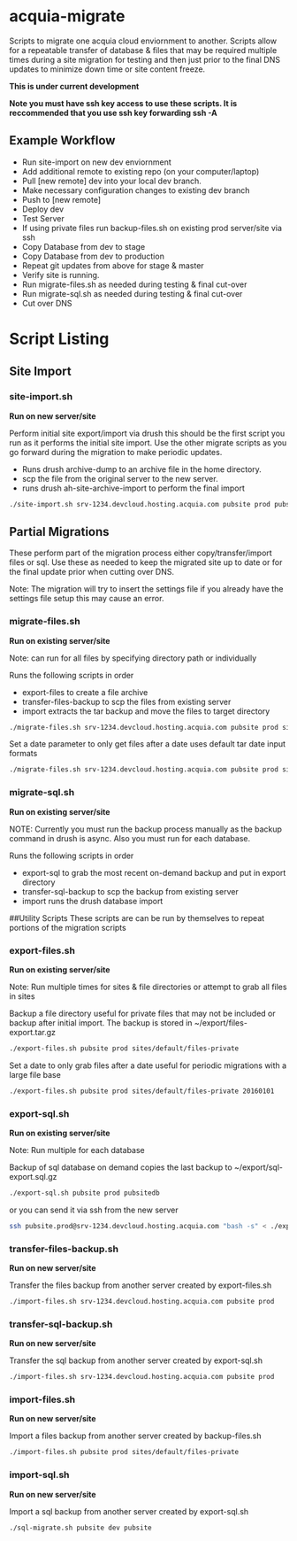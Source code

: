 # acquia-migrate
Scripts to migrate one acquia cloud enviornment to another. Scripts allow for a repeatable transfer of database & files that may be required multiple times during a site migration for testing and then just prior to the final DNS updates to minimize down time or site content freeze.

**This is under current development**

**Note you must have ssh key access to use these scripts. It is reccommended that you use ssh key forwarding ssh -A**

## Example Workflow
- Run site-import on new dev enviornment
- Add additional remote to existing repo (on your computer/laptop)
- Pull [new remote] dev into your local dev branch.
- Make necessary configuration changes to existing dev branch
- Push to [new remote]
- Deploy dev
- Test Server
- If using private files run backup-files.sh on existing prod server/site via ssh
- Copy Database from dev to stage
- Copy Database from dev to production
- Repeat git updates from above for stage & master
- Verify site is running.
- Run migrate-files.sh as needed during testing & final cut-over
- Run migrate-sql.sh as needed during testing & final cut-over
- Cut over DNS

# Script Listing

## Site Import

### site-import.sh
**Run on new server/site**

Perform initial site export/import via drush this should be the first script you run as it performs the initial site
import. Use the other migrate scripts as you go forward during the migration to make periodic updates.

* Runs drush archive-dump to an archive file in the home directory.
* scp the file from the original server to the new server.
* runs drush ah-site-archive-import to perform the final import

```bash
./site-import.sh srv-1234.devcloud.hosting.acquia.com pubsite prod pubsite prod
```

## Partial Migrations
These perform part of the migration process either copy/transfer/import files or sql. Use these as needed to 
keep the migrated site up to date or for the final update prior when cutting over DNS.

Note: The migration will try to insert the settings file if you already have the settings file setup this may cause an error.

### migrate-files.sh
**Run on existing server/site**

Note: can run for all files by specifying directory path or individually 

Runs the following scripts in order
- export-files to create a file archive
- transfer-files-backup to scp the files from existing server
- import extracts the tar backup and move the files to target directory

```bash
./migrate-files.sh srv-1234.devcloud.hosting.acquia.com pubsite prod sites/default/files-private pubsite dev sites/default/files-private
```
Set a date parameter to only get files after a date uses default tar date input formats
```bash
./migrate-files.sh srv-1234.devcloud.hosting.acquia.com pubsite prod sites/default/files-private pubsite dev sites/default/files-private '5 days ago'
```

### migrate-sql.sh
**Run on existing server/site**

NOTE: Currently you must run the backup process manually as the backup command in drush is async.
Also you must run for each database.

Runs the following scripts in order
- export-sql to grab the most recent on-demand backup and put in export directory
- transfer-sql-backup to scp the backup from existing server
- import runs the drush database import

##Utility Scripts
These scripts are can be run by themselves to repeat portions of the migration scripts


### export-files.sh
**Run on existing server/site**

Note: Run multiple times for sites & file directories or attempt to grab all files in sites 

Backup a file directory useful for private files that may not be included or backup after initial import. The backup is stored in ~/export/files-export.tar.gz

```bash
./export-files.sh pubsite prod sites/default/files-private
```

Set a date to only grab files after a date useful for periodic migrations with a large file base
```bash
./export-files.sh pubsite prod sites/default/files-private 20160101
```

### export-sql.sh
**Run on existing server/site**

Note: Run multiple for each database

Backup of sql database on demand copies the last backup to ~/export/sql-export.sql.gz

```bash
./export-sql.sh pubsite prod pubsitedb
```

or you can send it via ssh from the new server

```bash
ssh pubsite.prod@srv-1234.devcloud.hosting.acquia.com "bash -s" < ./export-sql.bash "pubsite" "prod" "www"
```

### transfer-files-backup.sh
**Run on new server/site**

Transfer the files backup from another server created by export-files.sh

```bash
./import-files.sh srv-1234.devcloud.hosting.acquia.com pubsite prod
```

### transfer-sql-backup.sh
**Run on new server/site**

Transfer the sql backup from another server created by export-sql.sh

```bash
./import-files.sh srv-1234.devcloud.hosting.acquia.com pubsite prod
```



### import-files.sh
**Run on new server/site**

Import a files backup from another server created by backup-files.sh

```bash
./import-files.sh pubsite prod sites/default/files-private
```

### import-sql.sh
**Run on new server/site**

Import a sql backup from another server created by export-sql.sh

```bash
./sql-migrate.sh pubsite dev pubsite
```
